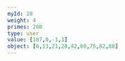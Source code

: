 ```yaml
---
myId: 28
weight: 4
primes: 200
type: user
value: [107,0,-1,1]
object: [6,13,21,28,42,60,75,82,88]
---
```


